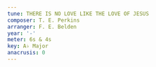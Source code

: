 ```yaml
---
tune: THERE IS NO LOVE LIKE THE LOVE OF JESUS
composer: T. E. Perkins
arranger: F. E. Belden
year: '-'
meter: 6s & 4s
key: A♭ Major
anacrusis: 0
---
```

